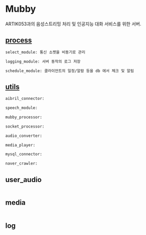 # Mubby
ARTIK053과의 음성스트리밍 처리 및 인공지능 대화 서비스를 위한 서버.

## [process](https://github.com/Soosang-9/Mubby/tree/test/__process)
```bash
select_module: 통신 소켓을 비동기로 관리

logging_module: 서버 동작의 로그 저장

schedule_module: 클라이언트의 일정/알람 등을 db 에서 체크 및 알림
```

## [utils](https://github.com/Soosang-9/Mubby/tree/test/__utils)
```bash
aibril_connector:

speech_module:

mubby_processor:

socket_processor:

audio_converter:

media_player:

mysql_connector:

naver_crawler:
```

## user_audio
```bash
```

## media
```bash
```

## log
```bash
```
